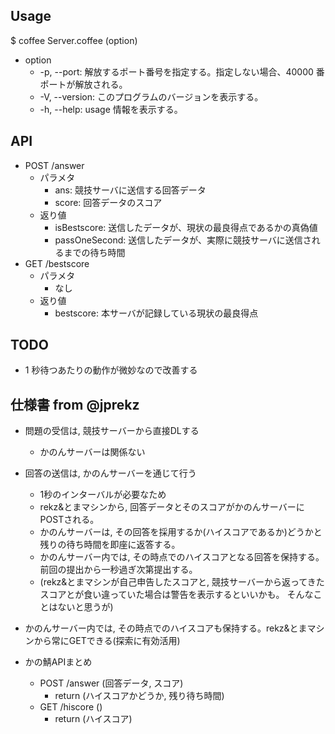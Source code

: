 ## Usage
$ coffee Server.coffee (option)

- option
    - -p, --port: 解放するポート番号を指定する。指定しない場合、40000 番ポートが解放される。
    - -V, --version: このプログラムのバージョンを表示する。
    - -h, --help: usage 情報を表示する。

## API
- POST /answer
    - パラメタ
        - ans: 競技サーバに送信する回答データ
        - score: 回答データのスコア
    - 返り値
        - isBestscore: 送信したデータが、現状の最良得点であるかの真偽値
        - passOneSecond: 送信したデータが、実際に競技サーバに送信されるまでの待ち時間
- GET /bestscore
    - パラメタ
        - なし
    - 返り値
        - bestscore: 本サーバが記録している現状の最良得点
        
## TODO
- 1 秒待つあたりの動作が微妙なので改善する

## 仕様書 from @jprekz
- 問題の受信は, 競技サーバーから直接DLする
    - かのんサーバーは関係ない

- 回答の送信は, かのんサーバーを通じて行う
    - 1秒のインターバルが必要なため
    - rekz&とまマシンから, 回答データとそのスコアがかのんサーバーにPOSTされる。
    - かのんサーバーは, その回答を採用するか(ハイスコアであるか)どうかと残りの待ち時間を即座に返答する。
    - かのんサーバー内では, その時点でのハイスコアとなる回答を保持する。前回の提出から一秒過ぎ次第提出する。
    - (rekz&とまマシンが自己申告したスコアと, 競技サーバーから返ってきたスコアとが食い違っていた場合は警告を表示するといいかも。
        そんなことはないと思うが)

- かのんサーバー内では, その時点でのハイスコアも保持する。rekz&とまマシンから常にGETできる(探索に有効活用)

- かの鯖APIまとめ
    - POST /answer (回答データ, スコア)
        - return (ハイスコアかどうか, 残り待ち時間)
    - GET /hiscore ()
        - return (ハイスコア)
